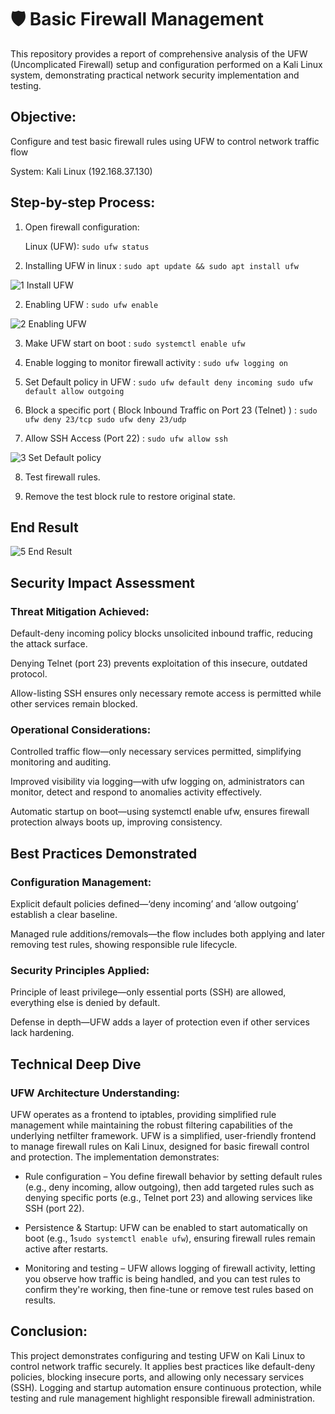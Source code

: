 # 🛡️ Basic Firewall Management

This repository provides a report of comprehensive analysis of the UFW (Uncomplicated Firewall) setup and configuration performed on a Kali Linux system, demonstrating practical network security implementation and testing.

## Objective: 

Configure and test basic firewall rules using UFW to control network traffic flow

System: Kali Linux (192.168.37.130)

## Step-by-step Process:

1. Open firewall configuration:
   
    Linux (UFW): ``` sudo ufw status ```
   
3. Installing UFW in linux : ``` sudo apt update && sudo apt install ufw ```

![1 Install UFW](https://github.com/user-attachments/assets/4a97a449-d01d-41d5-b4af-e5771bd42f45)

2. Enabling UFW : ``` sudo ufw enable ```

![2 Enabling UFW](https://github.com/user-attachments/assets/6398295c-828b-4ffc-bca0-c62d69883aee)

3. Make UFW start on boot : ``` sudo systemctl enable ufw ```

4. Enable logging to monitor firewall activity : ``` sudo ufw logging on ```

5. Set Default policy in UFW : ``` sudo ufw default deny incoming sudo ufw default allow outgoing ```
   
6. Block a specific port ( Block Inbound Traffic on Port 23 (Telnet) ) : ``` sudo ufw deny 23/tcp sudo ufw deny 23/udp ```

7. Allow SSH Access (Port 22) : ``` sudo ufw allow ssh ```
   
![3 Set Default policy](https://github.com/user-attachments/assets/d1841af7-3c88-48da-9f9b-97e7da5d7234)

8. Test firewall rules.
   
9. Remove the test block rule to restore original state.
 
## End Result

![5 End Result](https://github.com/user-attachments/assets/c62738ce-4e84-475e-a5f7-1c611728d96a)

## Security Impact Assessment 

### Threat Mitigation Achieved:

Default-deny incoming policy blocks unsolicited inbound traffic, reducing the attack surface.

Denying Telnet (port 23) prevents exploitation of this insecure, outdated protocol.

Allow-listing SSH ensures only necessary remote access is permitted while other services remain blocked.

### Operational Considerations: 

Controlled traffic flow—only necessary services permitted, simplifying monitoring and auditing.

Improved visibility via logging—with ufw logging on, administrators can monitor, detect and respond to anomalies activity effectively.

Automatic startup on boot—using systemctl enable ufw, ensures firewall protection always boots up, improving consistency.

## Best Practices Demonstrated 

### Configuration Management:

Explicit default policies defined—‘deny incoming’ and ‘allow outgoing’ establish a clear baseline.

Managed rule additions/removals—the flow includes both applying and later removing test rules, showing responsible rule lifecycle.

### Security Principles Applied:

Principle of least privilege—only essential ports (SSH) are allowed, everything else is denied by default.

Defense in depth—UFW adds a layer of protection even if other services lack hardening.

## Technical Deep Dive 

### UFW Architecture Understanding: 

UFW operates as a frontend to iptables, providing simplified rule management while maintaining the robust filtering capabilities of the underlying netfilter framework. UFW is a simplified, user-friendly frontend to manage firewall rules on Kali Linux, designed for basic firewall control and protection.
The implementation demonstrates:

- Rule configuration – You define firewall behavior by setting default rules (e.g., deny incoming, allow outgoing), then add targeted rules such as denying specific ports (e.g., Telnet port 23) and allowing services like SSH (port 22).

- Persistence & Startup: UFW can be enabled to start automatically on boot (e.g., 1``sudo systemctl enable ufw``), ensuring firewall rules remain active after restarts.

- Monitoring and testing – UFW allows logging of firewall activity, letting you observe how traffic is being handled, and you can test rules to confirm they're working, then fine-tune or remove test rules based on results.

## Conclusion:

This project demonstrates configuring and testing UFW on Kali Linux to control network traffic securely. It applies best practices like default-deny policies, blocking insecure ports, and allowing only necessary services (SSH). Logging and startup automation ensure continuous protection, while testing and rule management highlight responsible firewall administration.
